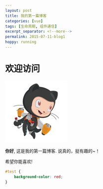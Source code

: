 ```yaml
---
layout: post
title: 我的第一篇博客
categories: [vue]
tags: [生命周期, 组件通信]
excerpt_separator: <!--more-->
permalink: 2015-07-11-blog1
hoppy: running
---
```


# 欢迎访问

![avatar](/assets/img/avatar.png)

**你好**, 这是我的第一篇博客.
说真的，挺有趣的~！
<!--more-->
希望你能喜欢!

```css
#test {
    background-color: red;
}
```

